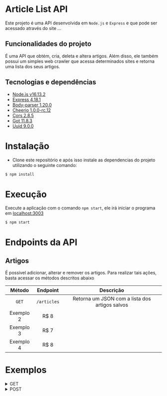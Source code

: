 # Article List API

Este projeto é uma API desenvolvida em `Node.js` e `Express` e que pode ser acessado através do site ...

## Funcionalidades do projeto

É uma API que obtém, cria, deleta e altera artigos. Além disso, ele também possui um simples web crawler que acessa determinados sites e retorna uma lista dos seus artigos.

## Tecnologias e dependências

- [Node.js v16.13.2](https://nodejs.org/en/)
- [Express 4.18.1](https://expressjs.com/pt-br/)
- [Body-parser 1.20.0](https://www.npmjs.com/package/body-parser)
- [Cheerio 1.0.0-rc.12](https://cheerio.js.org)
- [Cors 2.8.5](https://www.npmjs.com/package/cors)
- [Got 11.8.3](https://www.npmjs.com/package/got)
- [Uuid 9.0.0](https://www.npmjs.com/package/uuid)

# Instalação

- Clone este repositório e após isso instale as dependencias do projeto utilizando o seguinte comando:

```sh
$ npm install
```

# Execução

Execute a aplicação com o comando `npm start`, ele irá iniciar o programa em [localhost:3003](http://localhost:3000)

```sh
$ npm start
```

# Endpoints da API

## Artigos

É possível adicionar, alterar e remover os artigos. Para realizar tais ações, basta acessar os métodos descritos abaixo

Método    | Endpoint | Descrição
:-------: | :------: | :------:
  `GET`   | `/articles` | Retorna um JSON com a lista dos artigos salvos
Exemplo 2 | R$ 8
Exemplo 3 | R$ 7
Exemplo 4 | R$ 8

# Exemplos

<details>
  <summary>GET</summary>
  
  - Request
  
  ```
  localhost:3003/articles ou https://article-list-api.herokuapp.com/articles
  ```
  - Response
  ```
  [
    {
      "id":"d6e17e23-010b-4177-b519-7a87a5d1876f",
      "titulo":"O que são testes automatizados",
      "link":"https://devgo.com.br/o-que-sao-testes-automatizados",
      "data":"2022-09-18T21:52:55.108Z"
    }
  ]
  ```
</details>

<details>
  <summary>POST</summary>
  
  - Request
  
  ```
  localhost:3003/articles ou https://article-list-api.herokuapp.com/articles
  ```
  - Response
  ```
  [
    {
      "id":"d6e17e23-010b-4177-b519-7a87a5d1876f",
      "titulo":"O que são testes automatizados",
      "link":"https://devgo.com.br/o-que-sao-testes-automatizados",
      "data":"2022-09-18T21:52:55.108Z"
    }
  ]
  ```
</details>
